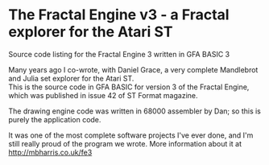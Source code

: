 # The Fractal Engine v3 - a Fractal explorer for the Atari ST
Source code listing for the Fractal Engine 3 written in GFA BASIC 3

Many years ago I co-wrote, with Daniel Grace, a very complete Mandlebrot and Julia set explorer for the Atari ST.  
This is the source code in GFA BASIC for version 3 of the Fractal Engine, which was published in issue 42 of ST Format
magazine.

The drawing engine code was written in 68000 assembler by Dan; so this is purely the application code.

It was one of the most complete software projects I've ever done, and I'm still really proud of the program we wrote.
More information about it at http://mbharris.co.uk/fe3
